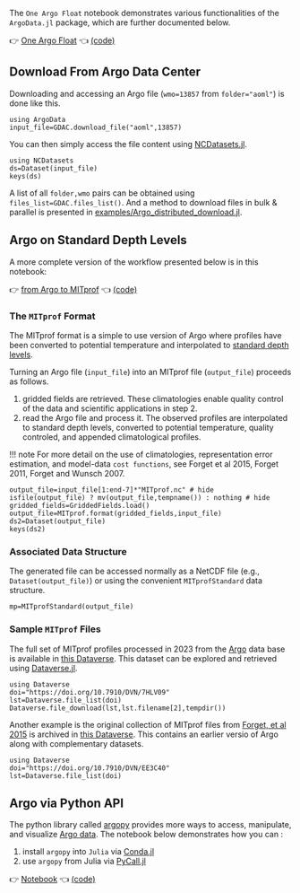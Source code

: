 
The `One Argo Float` notebook demonstrates various functionalities of the `ArgoData.jl` package, which are further documented below.

👉 [One Argo Float](https://juliaocean.github.io/OceanRobots.jl/dev/examples/Float_Argo.html) 👈 [(code)](https://raw.githubusercontent.com/juliaocean/OceanRobots.jl/master/examples/Float_Argo.jl)

## Download From Argo Data Center

Downloading and accessing an Argo file (`wmo=13857` from `folder="aoml"`) is done like this.

```@example main
using ArgoData
input_file=GDAC.download_file("aoml",13857)
```

You can then simply access the file content using [NCDatasets.jl](https://github.com/Alexander-Barth/NCDatasets.jl#readme).

```@example main
using NCDatasets
ds=Dataset(input_file)
keys(ds)
```

A list of all `folder,wmo` pairs can be obtained using `files_list=GDAC.files_list()`. And a method to download files in bulk & parallel is presented in [examples/Argo\_distributed\_download.jl](https://github.com/euroargodev/ArgoData.jl/blob/master/examples/Argo_distributed_download.jl).

## Argo on Standard Depth Levels

A more complete version of the workflow presented below is in this notebook:

👉 [from Argo to MITprof](../ArgoToMITprof.html) 👈 [(code)](https://raw.githubusercontent.com/euroargodev/ArgoData.jl/master/examples/ArgoToMITprof.jl)

### The `MITprof` Format

The MITprof format is a simple to use version of Argo where profiles have been converted to potential temperature and interpolated to [standard depth levels](https://juliaocean.github.io/OceanRobots.jl/dev/examples/Float_Argo.html).

Turning an Argo file (`input_file`) into an MITprof file (`output_file`) proceeds as follows. 

1. gridded fields are retrieved. These climatologies enable quality control of the data and scientific applications in step 2.
2. read the Argo file and process it. The observed profiles are interpolated to standard depth levels, converted to potential temperature, quality controled, and appended climatological profiles. 

!!! note
    For more detail on the use of climatologies, representation error estimation, and model-data `cost functions`, see Forget et al 2015, Forget 2011, Forget and Wunsch 2007.

```@example main
output_file=input_file[1:end-7]*"MITprof.nc" # hide
isfile(output_file) ? mv(output_file,tempname()) : nothing # hide
gridded_fields=GriddedFields.load()
output_file=MITprof.format(gridded_fields,input_file)
ds2=Dataset(output_file)
keys(ds2)
```

### Associated Data Structure

The generated file can be accessed normally as a NetCDF file (e.g., `Dataset(output_file)`) or using the convenient `MITprofStandard` data structure.

```@example main
mp=MITprofStandard(output_file)
```

### Sample `MITprof` Files

The full set of MITprof profiles processed in 2023 from the [Argo](https://argo.ucsd.edu/) data base is available in [this Dataverse](https://doi.org/10.7910/DVN/7HLV09). This dataset can be explored and retrieved using [Dataverse.jl](https://github.com/gdcc/Dataverse.jl#readme).

```@example
using Dataverse
doi="https://doi.org/10.7910/DVN/7HLV09"
lst=Dataverse.file_list(doi)
Dataverse.file_download(lst,lst.filename[2],tempdir())
```

Another example is the original collection of MITprof files from [Forget, et al 2015](http://dx.doi.org/10.5194/gmd-8-3071-2015) is archived in [this Dataverse](https://doi.org/10.7910/DVN/EE3C40). This contains an earlier versio of Argo along with complementary datasets.

```@example
using Dataverse
doi="https://doi.org/10.7910/DVN/EE3C40"
lst=Dataverse.file_list(doi)
```

## Argo via Python API

The python library called [argopy](https://img.shields.io/readthedocs/argopy?logo=readthedocs) provides more ways to access, manipulate, and visualize [Argo data](https://argopy.readthedocs.io/en/latest/what_is_argo.html#what-is-argo). The notebook below demonstrates how you can : 

1. install `argopy` into `Julia` via [Conda.jl](https://github.com/JuliaPy/Conda.jl)
2. use `argopy` from Julia via [PyCall.jl](https://github.com/JuliaPy/PyCall.jl)

👉 [Notebook](http://gaelforget.net/notebooks/Argo_argopy.html) 👈 [(code)](https://raw.githubusercontent.com/euroargodev/ArgoData.jl/master/examples/Argo_argopy.jl)
